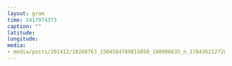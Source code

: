 ```yaml
---
layout: gram
time: 1417974373
caption: ""
latitude: 
longitude: 
media:
- media/posts/201412/10268763_1504584789815050_188906635_n_17843621272000351.jpg
---
```

